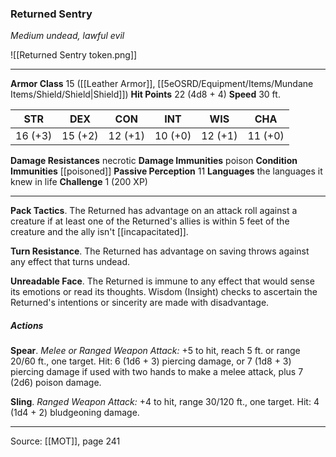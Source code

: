 ### Returned Sentry
_Medium undead, lawful evil_

![[Returned Sentry token.png]]




---

**Armor Class** 15 ([[Leather Armor]], [[5eOSRD/Equipment/Items/Mundane Items/Shield/Shield|Shield]])
**Hit Points** 22 (4d8 + 4)
**Speed** 30 ft.

| STR     | DEX     | CON     | INT     | WIS     | CHA     |
|---------|---------|---------|---------|---------|---------|
| 16 (+3) | 15 (+2) | 12 (+1) | 10 (+0) | 12 (+1) | 11 (+0) |

**Damage Resistances** necrotic
**Damage Immunities** poison
**Condition Immunities** [[poisoned]]
**Passive Perception** 11
**Languages** the languages it knew in life
**Challenge** 1 (200 XP)

---

**Pack Tactics**. The Returned has advantage on an attack roll against a creature if at least one of the Returned's allies is within 5 feet of the creature and the ally isn't [[incapacitated]].

**Turn Resistance**. The Returned has advantage on saving throws against any effect that turns undead.

**Unreadable Face**. The Returned is immune to any effect that would sense its emotions or read its thoughts. Wisdom (Insight) checks to ascertain the Returned's intentions or sincerity are made with disadvantage.

##### Actions
**Spear**. _Melee or Ranged Weapon Attack:_ +5 to hit, reach 5 ft. or range 20/60 ft., one target. Hit: 6 (1d6 + 3) piercing damage, or 7 (1d8 + 3) piercing damage if used with two hands to make a melee attack, plus 7 (2d6) poison damage.

**Sling**. _Ranged Weapon Attack:_ +4 to hit, range 30/120 ft., one target. Hit: 4 (1d4 + 2) bludgeoning damage.


---

Source: [[MOT]], page 241